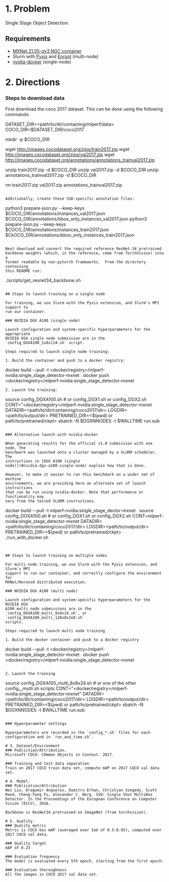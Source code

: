 # 1. Problem

Single Stage Object Detection.

## Requirements
* [MXNet 21.05-py3 NGC container](https://ngc.nvidia.com/registry/nvidia-mxnet)
* Slurm with [Pyxis](https://github.com/NVIDIA/pyxis) and [Enroot](https://github.com/NVIDIA/enroot) (multi-node)
* [nvidia-docker](https://github.com/NVIDIA/nvidia-docker) (single-node)

# 2. Directions

### Steps to download data

First download the coco 2017 dataset. This can be done using the following commands:

DATASET_DIR=<path/to/dir/containing/mlperf/data>
COCO_DIR=$DATASET_DIR/coco2017

mkdir -p $COCO_DIR

wget http://images.cocodataset.org/zips/train2017.zip
wget http://images.cocodataset.org/zips/val2017.zip
wget http://images.cocodataset.org/annotations/annotations_trainval2017.zip

unzip train2017.zip -d $COCO_DIR
unzip val2017.zip -d $COCO_DIR
unzip annotations_trainval2017.zip -d $COCO_DIR

rm train2017.zip val2017.zip annotations_trainval2017.zip
```

Additionally, create these SSD-specific annotation files:

```
python3 prepare-json.py --keep-keys $COCO_DIR/annotations/instances_val2017.json $COCO_DIR/annotations/bbox_only_instances_val2017.json 
python3 prepare-json.py --keep-keys $COCO_DIR/annotations/instances_train2017.json $CkOCO_DIR/annotations/bbox_only_instances_train2017.json
```

Next download and convert the required reference ResNet-34 pretrained
backbone weights (which, in the reference, come from TorchVision) into a
format readable by non-pytorch frameworks.  From the directory containing
this README run:

```
./scripts/get_resnet34_backbone.sh
```

## Steps to launch training on a single node

For training, we use Slurm with the Pyxis extension, and Slurm's MPI support to
run our container.

### NVIDIA DGX A100 (single node)

Launch configuration and system-specific hyperparameters for the appropriate
NVIDIA DGX single node submission are in the `config_DGXA100_1x8x114.sh` script.

Steps required to launch single node training:

1. Build the container and push to a docker registry:
```
docker build --pull -t <docker/registry>/mlperf-nvidia:single_stage_detector-mxnet .
docker push <docker/registry>/mlperf-nvidia:single_stage_detector-mxnet
```
2. Launch the training:

```
source config_DGXA100.sh # or config_DGX1.sh or config_DGX2.sh
CONT="<docker/registry>/mlperf-nvidia:single_stage_detector-mxnet DATADIR=<path/to/dir/containing/coco2017/dir> LOGDIR=<path/to/output/dir> PRETRAINED_DIR=<$(pwd) or path/to/pretrained/ckpt> sbatch -N $DGXNNODES -t $WALLTIME run.sub
```

### Alternative launch with nvidia-docker

When generating results for the official v1.0 submission with one node, the
benchmark was launched onto a cluster managed by a SLURM scheduler. The
instructions in [DGX A100 (single
node)](#nvidia-dgx-a100-single-node) explain how that is done.

However, to make it easier to run this benchmark on a wider set of machine
environments, we are providing here an alternate set of launch instructions
that can be run using nvidia-docker. Note that performance or functionality may
vary from the tested SLURM instructions.

```
docker build --pull -t mlperf-nvidia:single_stage_dector-mxnet .
source config_DGXA100.sh # or config_DGX1.sh or config_DGX2.sh
CONT=mlperf-nvidia:single_stage_detector-mxnet DATADIR=<path/to/dir/containing/coco2017/dir> LOGDIR=<path/to/output/dir> PRETRAINED_DIR=<$(pwd) or path/to/pretrained/ckpt> ./run_with_docker.sh
```


## Steps to launch training on multiple nodes

For multi-node training, we use Slurm with the Pyxis extension, and Slurm's MPI
support to run our container, and correctly configure the environment for
MXNet/Horovod distributed execution.

### NVIDIA DGX A100 (multi node)

Launch configuration and system-specific hyperparameters for the NVIDIA DGX
A100 multi node submissions are in the `config_DGXA100_multi_8x8x24.sh`, or `config_DGXA100_multi_128x8x3x8.sh`
scripts.

Steps required to launch multi node training

1. Build the docker container and push to a docker registry
```
docker build --pull -t <docker/registry>/mlperf-nvidia:single_stage_detector-mxnet .
docker push <docker/registry>/mlperf-nvidia:single_stage_detector-mxnet
```

2. Launch the training
```
source config_DGXA100_multi_8x8x24.sh # or one of the other config_*_multi*.sh scripts
CONT="<docker/registry>/mlperf-nvidia:single_stage_detector-mxnet" DATADIR=<path/to/dir/containing/coco2017/dir> LOGDIR=<path/to/output/dir> PRETRAINED_DIR=<$(pwd) or path/to/pretrained/ckpt> sbatch -N $DGXNNODES -t $WALLTIME run.sub
```

### Hyperparameter settings

Hyperparameters are recorded in the `config_*.sh` files for each configuration and in `run_and_time.sh`.

# 3. Dataset/Environment
### Publiction/Attribution.
Microsoft COCO: COmmon Objects in Context. 2017.

### Training and test data separation
Train on 2017 COCO train data set, compute mAP on 2017 COCO val data set.

# 4. Model.
### Publication/Attribution
Wei Liu, Dragomir Anguelov, Dumitru Erhan, Christian Szegedy, Scott Reed, Cheng-Yang Fu, Alexander C. Berg. SSD: Single Shot MultiBox Detector. In the Proceedings of the European Conference on Computer Vision (ECCV), 2016.

Backbone is ResNet34 pretrained on ImageNet (from torchvision).

# 5. Quality.
### Quality metric
Metric is COCO box mAP (averaged over IoU of 0.5:0.95), computed over 2017 COCO val data.

### Quality target
mAP of 0.23

### Evaluation frequency
The model is evaluated every 5th epoch, starting from the first epoch.

### Evaluation thoroughness
All the images in COCO 2017 val data set.
